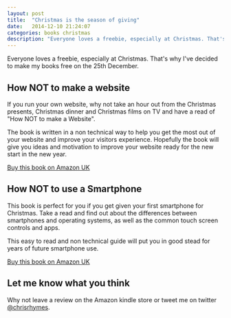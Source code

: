 ```yaml
---
layout: post
title:  "Christmas is the season of giving"
date:   2014-12-10 21:24:07
categories: books christmas
description: "Everyone loves a freebie, especially at Christmas. That's why I've decided to make my books free on the 25th December. "
---
```


Everyone loves a freebie, especially at Christmas. That's why I've decided to make my books free on the 25th December.

## How NOT to make a website

If you run your own website, why not take an hour out from the Christmas presents, Christmas dinner and Christmas films on TV and have a read of "How NOT to make a Website".

The book is written in a non technical way to help you get the most out of your website and improve your visitors experience. Hopefully the book will give you ideas and motivation to improve your website ready for the new start in the new year.

<a href="https://www.amazon.co.uk/dp/B00KEE3HES" class="button expand">Buy this book on Amazon UK</a>

## How NOT to use a Smartphone

This book is perfect for you if you get given your first smartphone for Christmas. Take a read and find out about the differences between smartphones and operating systems, as well as the common touch screen controls and apps.

This easy to read and non technical guide will put you in good stead for years of future smartphone use.

<a href="http://www.amazon.co.uk/dp/B00MVB5JOS/" class="button expand">Buy this book on Amazon UK</a>

## Let me know what you think

Why not leave a review on the Amazon kindle store or tweet me on twitter [@chrisrhymes](https://twitter.com/chrisrhymes).